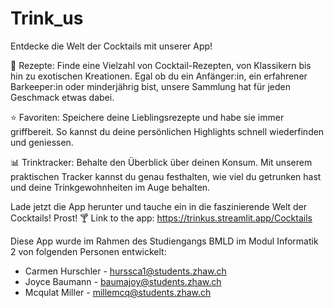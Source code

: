# Trink_us
Entdecke die Welt der Cocktails mit unserer App!

🍹 Rezepte: Finde eine Vielzahl von Cocktail-Rezepten, von Klassikern bis hin zu exotischen Kreationen. Egal ob du ein Anfänger:in, ein erfahrener Barkeeper:in oder minderjährig bist, unsere Sammlung hat für jeden Geschmack etwas dabei.

⭐ Favoriten: Speichere deine Lieblingsrezepte und habe sie immer griffbereit. So kannst du deine persönlichen Highlights schnell wiederfinden und geniessen.

📊 Trinktracker: Behalte den Überblick über deinen Konsum. Mit unserem praktischen Tracker kannst du genau festhalten, wie viel du getrunken hast und deine Trinkgewohnheiten im Auge behalten.

Lade jetzt die App herunter und tauche ein in die faszinierende Welt der Cocktails! Prost! 🍸
Link to the app: https://trinkus.streamlit.app/Cocktails

Diese App wurde im Rahmen des Studiengangs BMLD im Modul Informatik 2 von folgenden Personen entwickelt: 
- Carmen Hurschler - hurssca1@students.zhaw.ch
- Joyce Baumann - baumajoy@students.zhaw.ch
- Mcqulat Miller - millemcq@students.zhaw.ch